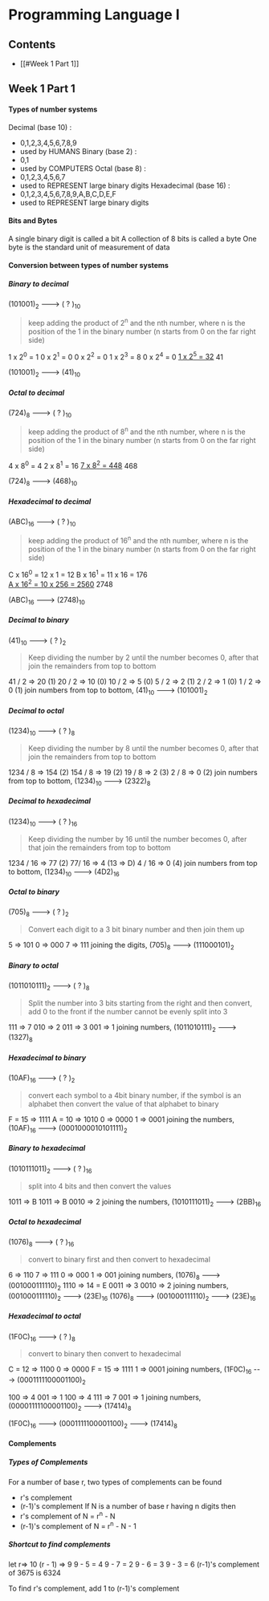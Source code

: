 # Programming Language I
## Contents
- [[#Week 1 Part 1]]
## Week 1 Part 1
#### Types of number systems
Decimal (base 10) : 
- 0,1,2,3,4,5,6,7,8,9
- used by HUMANS
Binary (base 2) : 
- 0,1
- used by COMPUTERS
Octal (base 8) :
- 0,1,2,3,4,5,6,7
- used to REPRESENT large binary digits
Hexadecimal (base 16) :
- 0,1,2,3,4,5,6,7,8,9,A,B,C,D,E,F
- used to REPRESENT large binary digits
#### Bits and Bytes
A single binary digit is called a bit
A collection of 8 bits is called a byte
One byte is the standard unit of measurement of data

#### Conversion between types of number systems
##### Binary to decimal 
(101001)<sub>2</sub> ---> ( ? )<sub>10</sub>
> keep adding the product of 2<sup>n</sup> and the nth number, where n is the position of the 1 in the binary number (n starts from 0 on the far right side)

1 x 2<sup>0</sup> =   1
0 x 2<sup>1</sup> =  0
0 x 2<sup>2</sup> =  0
1 x 2<sup>3</sup> =   8
0 x 2<sup>4</sup> =  0
<u>1 x 2<sup>5</sup> =   32</u>
        41 

(101001)<sub>2</sub> ---> (41)<sub>10</sub>
##### Octal to decimal
(724)<sub>8</sub> ---> ( ? )<sub>10</sub>
> keep adding the product of 8<sup>n</sup> and the nth number, where n is the position of the 1 in the binary number (n starts from 0 on the far right side)

4 x 8<sup>0</sup> =     4
2 x 8<sup>1</sup> =    16
<u>7 x 8<sup>2</sup> = 448</u>
        468

(724)<sub>8</sub> ---> (468)<sub>10</sub>

##### Hexadecimal to decimal 
(ABC)<sub>16</sub> ---> ( ? )<sub>10</sub>
> keep adding the product of 16<sup>n</sup> and the nth number, where n is the position of the 1 in the binary number (n starts from 0 on the far right side)

C x 16<sup>0</sup> = 12 x 1 =           12
B x 16<sup>1</sup> = 11 x 16 =        176   
<u>A x 16<sup>2</sup> = 10 x 256 = 2560</u>
			    2748

(ABC)<sub>16</sub> ---> (2748)<sub>10</sub>

##### Decimal to binary
(41)<sub>10</sub> ---> ( ? )<sub>2</sub>
> Keep dividing the number by 2 until the number becomes 0, after that join the remainders from top to bottom

41 / 2 => 20      (1) 
20 / 2 => 10      (0)
10 / 2 => 5        (0)
5 / 2 => 2          (1)
2 / 2 => 1          (0)
1 / 2 => 0          (1)
join numbers from top to bottom,
(41)<sub>10</sub> ---> (101001)<sub>2</sub>

##### Decimal to octal
(1234)<sub>10</sub> ---> ( ? )<sub>8</sub>
> Keep dividing the number by 8 until the number becomes 0, after that join the remainders from top to bottom 

1234 / 8 => 154  (2) 
154 / 8 => 19      (2)
19 / 8 => 2          (3)
2 / 8 => 0            (2)
join numbers from top to bottom,
(1234)<sub>10</sub> ---> (2322)<sub>8</sub>
##### Decimal to hexadecimal 
(1234)<sub>10</sub> ---> ( ? )<sub>16</sub>
> Keep dividing the number by 16 until the number becomes 0, after that join the remainders from top to bottom 

1234 / 16 => 77         (2) 
77/ 16 => 4      (13 => D)
4 / 16 => 0                 (4)
join numbers from top to bottom,
(1234)<sub>10</sub> ---> (4D2)<sub>16</sub>

##### Octal to binary
(705)<sub>8</sub> ---> ( ? )<sub>2</sub>
> Convert each digit to a 3 bit binary number and then join them up

5 => 101
0 => 000
7 => 111
joining the digits,
(705)<sub>8</sub> ---> (111000101)<sub>2</sub>
##### Binary to octal 
(1011010111)<sub>2</sub> ---> ( ? )<sub>8</sub>
> Split the number into 3 bits starting from the right and then convert, add 0 to the front if the number cannot be evenly split into 3

111 => 7
010 => 2
011 => 3
001 => 1
joining numbers,
(1011010111)<sub>2</sub> ---> (1327)<sub>8</sub>
##### Hexadecimal to binary
(10AF)<sub>16</sub> ---> ( ? )<sub>2</sub>
> convert each symbol to a 4bit binary number, if the symbol is an alphabet then convert the value of that alphabet to binary

F = 15 => 1111
A = 10 => 1010
0 => 0000
1 => 0001
joining the numbers,
(10AF)<sub>16</sub> ---> (0001000010101111)<sub>2</sub>

##### Binary to hexadecimal
(1010111011)<sub>2</sub> ---> ( ? )<sub>16</sub>
> split into 4 bits and then convert the values

1011 => B
1011 => B
0010 => 2
joining the numbers,
(1010111011)<sub>2</sub> ---> (2BB)<sub>16</sub>
##### Octal to hexadecimal
(1076)<sub>8</sub> ---> ( ? )<sub>16</sub>
> convert to binary first and then convert to hexadecimal

6 => 110
7 => 111
0 => 000
1 => 001
joining numbers,
(1076)<sub>8</sub> ---> (001000111110)<sub>2</sub>
1110 => 14 = E
0011 => 3
0010 => 2
joining numbers,
(001000111110)<sub>2</sub> ---> (23E)<sub>16</sub>
(1076)<sub>8</sub> ---> (001000111110)<sub>2</sub> ---> (23E)<sub>16</sub>

##### Hexadecimal to octal
(1F0C)<sub>16</sub> ---> ( ? )<sub>8</sub>
> convert to binary then convert to hexadecimal

C = 12 => 1100
0 => 0000
F = 15 => 1111
1 => 0001
joining numbers,
(1F0C)<sub>16</sub> ---> (0001111100001100)<sub>2</sub>

100 => 4
001 => 1
100 => 4
111 => 7
001 => 1
joining numbers,
(00001111100001100)<sub>2</sub> ---> (17414)<sub>8</sub>

(1F0C)<sub>16</sub> ---> (0001111100001100)<sub>2</sub> ---> (17414)<sub>8</sub>


#### Complements 
##### Types of Complements
For a number of base r, two types of complements can be found
- r's complement
- (r-1)'s complement
If N is a number of base r having n digits then
- r's complement of N = r<sup>n</sup> - N
- (r-1)'s complement of N = r<sup>n</sup> - N - 1
##### Shortcut to find complements
let r=> 10
(r - 1) => 9
9 - 5 = 4
9 - 7 = 2
9 - 6 = 3
9 - 3 = 6
(r-1)'s complement of 3675 is 6324

To find r's complement, add 1 to (r-1)'s complement
